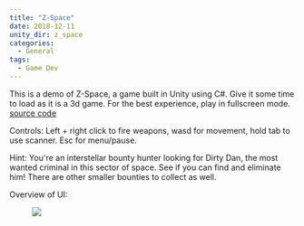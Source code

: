 ```yaml
---
title: "Z-Space"
date: 2018-12-11
unity_dir: z_space
categories:
  - General
tags:
  - Game Dev
---
```


This is a demo of Z-Space, a game built in Unity using C#. Give it some time to load as it is a 3d game. For the best experience, play in fullscreen mode.
[source code](https://github.com/ppieper/Z-Space)

Controls: Left + right click to fire weapons, wasd for movement, hold tab to use scanner. Esc for menu/pause. 

Hint: You're an interstellar bounty hunter looking for Dirty Dan, the most wanted criminal in this sector of space. See if you can find and eliminate him! 
There are other smaller bounties to collect as well.

Overview of UI:
<figure>
	<img src="{{ site.baseurl }}/assets/images/ui.png">
	<figcaption></figcaption>
</figure>